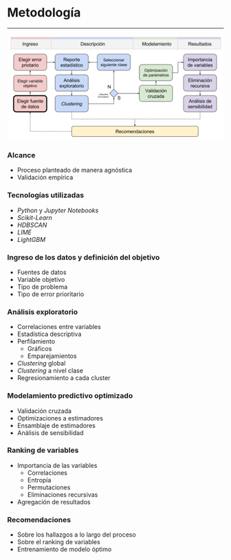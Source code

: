 # Metodología
***



![](img/macro.svg)



### Alcance
- Proceso planteado de manera agnóstica
- Validación empírica



### Tecnologías utilizadas
- *Python* y *Jupyter Notebooks*
- *Scikit-Learn*
- *HDBSCAN*
- *LIME*
- *LightGBM*



### Ingreso de los datos y definición del objetivo
- Fuentes de datos
- Variable objetivo
- Tipo de problema
- Tipo de error prioritario



### Análisis exploratorio
- Correlaciones entre variables
- Estadística descriptiva
- Perfilamiento
  - Gráficos
  - Emparejamientos
- *Clustering* global
- *Clustering* a nivel clase
- Regresionamiento a cada cluster



### Modelamiento predictivo optimizado
- Validación cruzada
- Optimizaciones a estimadores
- Ensamblaje de estimadores
- Análisis de sensibilidad



### Ranking de variables
- Importancia de las variables
  - Correlaciones
  - Entropía
  - Permutaciones
  - Eliminaciones recursivas
- Agregación de resultados



### Recomendaciones
- Sobre los hallazgos a lo largo del proceso
- Sobre el ranking de variables
- Entrenamiento de modelo óptimo
